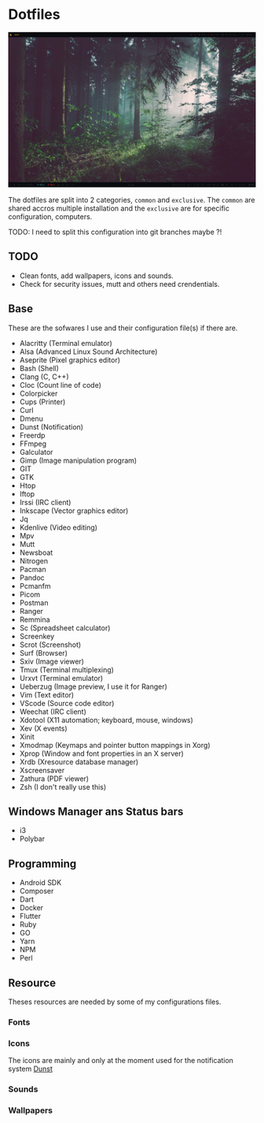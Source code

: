 # Dotfiles

![Screenshot](./screenshot_08-04-21-17:35:54.png)

The dotfiles are split into 2 categories, `common` and `exclusive`. The `common` are shared accros multiple installation and the `exclusive` are for specific configuration, computers.

TODO: I need to split this configuration into git branches maybe ?!



## TODO

- Clean fonts, add wallpapers, icons and sounds.
- Check for security issues, mutt and others need crendentials. 

## Base  

These are the sofwares I use and their configuration file(s) if there are.

- Alacritty (Terminal emulator)
- Alsa (Advanced Linux Sound Architecture)
- Aseprite (Pixel graphics editor) 
- Bash (Shell)
- Clang (C, C++)
- Cloc (Count line of code)
- Colorpicker 
- Cups (Printer)
- Curl
- Dmenu
- Dunst (Notification)
- Freerdp
- FFmpeg
- Galculator
- Gimp (Image manipulation program)
- GIT
- GTK
- Htop
- Iftop
- Irssi (IRC client)
- Inkscape (Vector graphics editor)
- Jq
- Kdenlive (Video editing)
- Mpv
- Mutt
- Newsboat
- Nitrogen
- Pacman
- Pandoc
- Pcmanfm
- Picom
- Postman
- Ranger
- Remmina
- Sc (Spreadsheet calculator)
- Screenkey
- Scrot (Screenshot)
- Surf (Browser)
- Sxiv (Image viewer)
- Tmux (Terminal multiplexing)
- Urxvt (Terminal emulator)
- Ueberzug (Image preview, I use it for Ranger)
- Vim (Text editor)
- VScode (Source code editor)
- Weechat (IRC client)
- Xdotool (X11 automation; keyboard, mouse, windows)
- Xev (X events)
- Xinit
- Xmodmap (Keymaps and pointer button mappings in Xorg)
- Xprop (Window and font properties in an X server)
- Xrdb (Xresource database manager)
- Xscreensaver 
- Zathura (PDF viewer)
- Zsh (I don't really use this) 

## Windows Manager ans Status bars

- i3
- Polybar

## Programming

- Android SDK
- Composer
- Dart
- Docker
- Flutter
- Ruby
- GO
- Yarn
- NPM
- Perl

## Resource

Theses resources are needed by some of my configurations files.

### Fonts

### Icons

The icons are mainly and only at the moment used for the notification system [Dunst](https://github.com/dunst-project/dunst)

### Sounds

### Wallpapers

